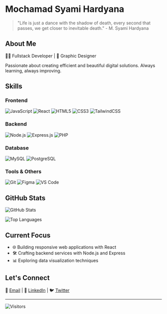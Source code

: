 # Mochamad Syami Hardyana

> "Life is just a dance with the shadow of death, every second that passes, we get closer to inevitable death." - M. Syami Hardyana

## About Me

👨‍💻 Fullstack Developer | 🎨 Graphic Designer

Passionate about creating efficient and beautiful digital solutions. Always learning, always improving.

## Skills

### Frontend
![JavaScript](https://img.shields.io/badge/-JavaScript-F7DF1E?style=flat-square&logo=javascript&logoColor=black)
![React](https://img.shields.io/badge/-React-61DAFB?style=flat-square&logo=react&logoColor=black)
![HTML5](https://img.shields.io/badge/-HTML5-E34F26?style=flat-square&logo=html5&logoColor=white)
![CSS3](https://img.shields.io/badge/-CSS3-1572B6?style=flat-square&logo=css3)
![TailwindCSS](https://img.shields.io/badge/-TailwindCSS-38B2AC?style=flat-square&logo=tailwind-css&logoColor=white)

### Backend
![Node.js](https://img.shields.io/badge/-Node.js-339933?style=flat-square&logo=node.js&logoColor=white)
![Express.js](https://img.shields.io/badge/-Express.js-000000?style=flat-square&logo=express&logoColor=white)
![PHP](https://img.shields.io/badge/-PHP-777BB4?style=flat-square&logo=php&logoColor=white)

### Database
![MySQL](https://img.shields.io/badge/-MySQL-4479A1?style=flat-square&logo=mysql&logoColor=white)
![PostgreSQL](https://img.shields.io/badge/-PostgreSQL-4169E1?style=flat-square&logo=postgresql&logoColor=white)

### Tools & Others
![Git](https://img.shields.io/badge/-Git-F05032?style=flat-square&logo=git&logoColor=white)
![Figma](https://img.shields.io/badge/-Figma-F24E1E?style=flat-square&logo=figma&logoColor=white)
![VS Code](https://img.shields.io/badge/-VS%20Code-007ACC?style=flat-square&logo=visual-studio-code&logoColor=white)

## GitHub Stats

![GitHub Stats](https://github-readme-stats.vercel.app/api?username=rev-fs&show_icons=true&theme=radical&hide_border=true&bg_color=0D1117&title_color=58A6FF&icon_color=58A6FF&text_color=C9D1D9)

![Top Languages](https://github-readme-stats.vercel.app/api/top-langs/?username=rev-fs&layout=compact&theme=radical&hide_border=true&bg_color=0D1117&title_color=58A6FF&text_color=C9D1D9)

## Current Focus

- 🌐 Building responsive web applications with React
- 🛠️ Crafting backend services with Node.js and Express
- 📊 Exploring data visualization techniques

## Let's Connect

📧 [Email](mailto:mochammadsyamihardiana@gmail.com) | 💼 [LinkedIn](https://www.linkedin.com/in/your-profile) | 🐦 [Twitter](https://twitter.com/your-handle)

---

![Visitors](https://visitor-badge.laobi.icu/badge?page_id=rev-fs.rev-fs)
